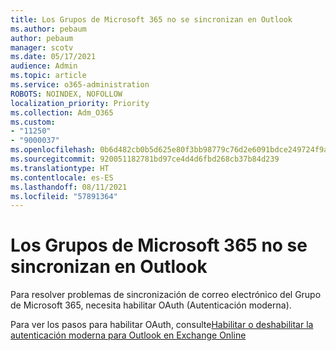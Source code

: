 ```yaml
---
title: Los Grupos de Microsoft 365 no se sincronizan en Outlook
ms.author: pebaum
author: pebaum
manager: scotv
ms.date: 05/17/2021
audience: Admin
ms.topic: article
ms.service: o365-administration
ROBOTS: NOINDEX, NOFOLLOW
localization_priority: Priority
ms.collection: Adm_O365
ms.custom:
- "11250"
- "9000037"
ms.openlocfilehash: 0b6d482cb0b5d625e80f3bb98779c76d2e6091bdce249724f9a36bf6192672b1
ms.sourcegitcommit: 920051182781bd97ce4d4d6fbd268cb37b84d239
ms.translationtype: HT
ms.contentlocale: es-ES
ms.lasthandoff: 08/11/2021
ms.locfileid: "57891364"
---
```

# <a name="microsoft-365-groups-not-synching-in-outlook"></a>Los Grupos de Microsoft 365 no se sincronizan en Outlook

Para resolver problemas de sincronización de correo electrónico del Grupo de Microsoft 365, necesita habilitar OAuth (Autenticación moderna). 

Para ver los pasos para habilitar OAuth, consulte[Habilitar o deshabilitar la autenticación moderna para Outlook en Exchange Online](https://docs.microsoft.com/exchange/clients-and-mobile-in-exchange-online/enable-or-disable-modern-authentication-in-exchange-online)